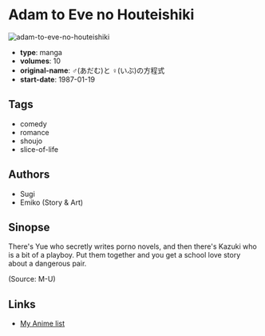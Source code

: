 # Adam to Eve no Houteishiki

![adam-to-eve-no-houteishiki](https://cdn.myanimelist.net/images/manga/1/78359.jpg)

-   **type**: manga
-   **volumes**: 10
-   **original-name**: ♂(あだむ)と ♀(いぶ)の方程式
-   **start-date**: 1987-01-19

## Tags

-   comedy
-   romance
-   shoujo
-   slice-of-life

## Authors

-   Sugi
-   Emiko (Story & Art)

## Sinopse

There's Yue who secretly writes porno novels, and then there's Kazuki who is a bit of a playboy. Put them together and you get a school love story about a dangerous pair.

(Source: M-U)

## Links

-   [My Anime list](https://myanimelist.net/manga/44475/Adam_to_Eve_no_Houteishiki)
